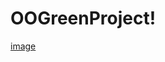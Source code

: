# OOGreenProject!
[image](https://user-images.githubusercontent.com/74747789/139002670-e209c34a-a04a-42a7-903e-ced283ce1c5d.png)
